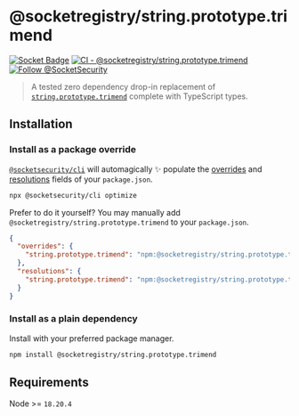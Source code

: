 # @socketregistry/string.prototype.trimend

[![Socket Badge](https://socket.dev/api/badge/npm/package/@socketregistry/string.prototype.trimend)](https://socket.dev/npm/package/@socketregistry/string.prototype.trimend)
[![CI - @socketregistry/string.prototype.trimend](https://github.com/SocketDev/socket-registry-js/actions/workflows/test.yml/badge.svg)](https://github.com/SocketDev/socket-registry-js/actions/workflows/test.yml)
[![Follow @SocketSecurity](https://img.shields.io/twitter/follow/SocketSecurity?style=social)](https://twitter.com/SocketSecurity)

> A tested zero dependency drop-in replacement of
> [`string.prototype.trimend`](https://www.npmjs.com/package/string.prototype.trimend)
> complete with TypeScript types.

## Installation

### Install as a package override

[`@socketsecurity/cli`](https://www.npmjs.com/package/@socketsecurity/cli) will
automagically :sparkles: populate the
[overrides](https://docs.npmjs.com/cli/v9/configuring-npm/package-json#overrides)
and [resolutions](https://yarnpkg.com/configuration/manifest#resolutions) fields
of your `package.json`.

```sh
npx @socketsecurity/cli optimize
```

Prefer to do it yourself? You may manually add
`@socketregistry/string.prototype.trimend` to your `package.json`.

```json
{
  "overrides": {
    "string.prototype.trimend": "npm:@socketregistry/string.prototype.trimend@^1"
  },
  "resolutions": {
    "string.prototype.trimend": "npm:@socketregistry/string.prototype.trimend@^1"
  }
}
```

### Install as a plain dependency

Install with your preferred package manager.

```sh
npm install @socketregistry/string.prototype.trimend
```

## Requirements

Node >= `18.20.4`
